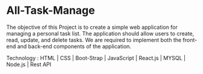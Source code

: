 # All-Task-Manage
The objective of this Project is to create a simple web application for managing a personal task list. The application should allow users to create, read, update, and delete tasks. We are required to implement both the front-end and back-end components of the application.

Technology : HTML | CSS | Boot-Strap | JavaScript | React.js | MYSQL | Node.js | Rest API
